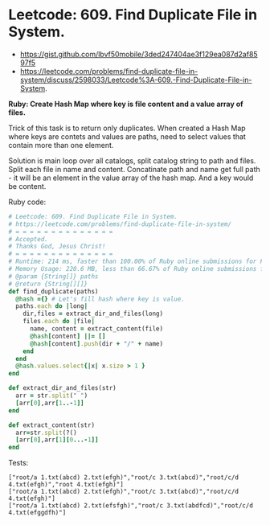 # Leetcode: 609. Find Duplicate File in System.

- https://gist.github.com/lbvf50mobile/3ded247404ae3f129ea087d2af8597f5
- https://leetcode.com/problems/find-duplicate-file-in-system/discuss/2598033/Leetcode%3A-609.-Find-Duplicate-File-in-System.

**Ruby: Create Hash Map where key is file content and a value array of files.**

Trick of this task is to return only duplicates. When created a Hash Map where keys are contets and values are paths, need to select values that contain more than one element.

Solution is main loop over all catalogs, split catalog string to path and files. Split each file in name and content. Concatinate path and name get full path - it will be an element in the value array of the hash map. And a key would be content.


Ruby code:
```Ruby
# Leetcode: 609. Find Duplicate File in System.
# https://leetcode.com/problems/find-duplicate-file-in-system/
# = = = = = = = = = = = = = =
# Accepted.
# Thanks God, Jesus Christ!
# = = = = = = = = = = = = = =
# Runtime: 214 ms, faster than 100.00% of Ruby online submissions for Find Duplicate File in System.
# Memory Usage: 220.6 MB, less than 66.67% of Ruby online submissions for Find Duplicate File in System.
# @param {String[]} paths
# @return {String[][]}
def find_duplicate(paths)
  @hash ={} # Let's fill hash where key is value.
  paths.each do |long|
    dir,files = extract_dir_and_files(long)
    files.each do |file|
      name, content = extract_content(file)
      @hash[content] ||= []
      @hash[content].push(dir + "/" + name)
    end
  end
  @hash.values.select{|x| x.size > 1 }
end

def extract_dir_and_files(str)
  arr = str.split(" ")
  [arr[0],arr[1..-1]]
end

def extract_content(str)
  arr=str.split(?()
  [arr[0],arr[1][0...-1]]
end


```

Tests:
```
["root/a 1.txt(abcd) 2.txt(efgh)","root/c 3.txt(abcd)","root/c/d 4.txt(efgh)","root 4.txt(efgh)"]
["root/a 1.txt(abcd) 2.txt(efgh)","root/c 3.txt(abcd)","root/c/d 4.txt(efgh)"]
["root/a 1.txt(abcd) 2.txt(efsfgh)","root/c 3.txt(abdfcd)","root/c/d 4.txt(efggdfh)"]
```
